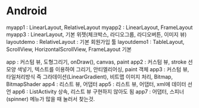 # Android

myapp1 : LinearLayout, RelativeLayout
myapp2 : LinearLayout, FrameLayout
myapp3 : LinearLayout, 기본 위젯(체크박스, 라디오그룹, 라디오버튼, 이미지 뷰)
layoutdemo : RelativeLayout : 기본 회원가입 툴
layoutdemo1 : TableLayout, ScrollView, HorizontalScrollView, FrameLayout 기본

app : 커스텀 뷰, 도형그리기, onDraw(), canvas, paint
app2 : 커스텀 뷰, stroke 선 모양 색넣기, 텍스트를 이용하여 그리기, 안티엘리어싱, paint 객체
app3 : 커스텀 뷰,  타일처리방식 즉 그라데이션(LinearGradient), 비트맵 이미지 처리, Bitmap, BitmapShader
app4 : 리스트 뷰, 어댑터 
app5 : 리스트 뷰, 어댑터, xml에 데이터 선언
app6 : ListActivity 상속, 리스트 뷰 구현하지 않아도 됨
app7 : 어댑터, 스피너(spinner) 메뉴가 많을 때 눌러서 찾는것.




